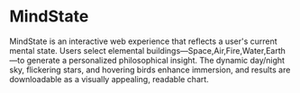 # MindState
MindState is an interactive web experience that reflects a user's current mental state. Users select elemental buildings—Space,Air,Fire,Water,Earth—to generate a personalized philosophical insight. The dynamic day/night sky, flickering stars, and hovering birds enhance immersion, and results are downloadable as a visually appealing, readable chart.
